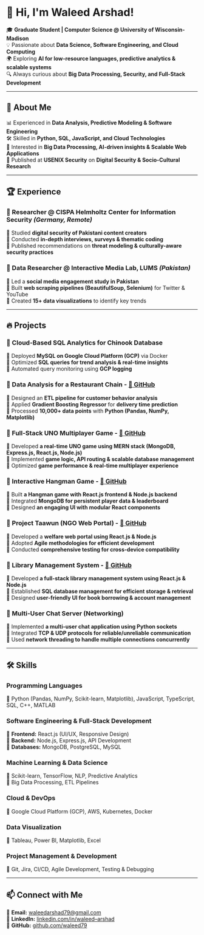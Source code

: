 # 👋 Hi, I'm Waleed Arshad!  

🎓 **Graduate Student | Computer Science @ University of Wisconsin-Madison**  
💡 Passionate about **Data Science, Software Engineering, and Cloud Computing**  
🌍 Exploring **AI for low-resource languages, predictive analytics & scalable systems**  
🔍 Always curious about **Big Data Processing, Security, and Full-Stack Development**  

---

## 🚀 About Me  
📊 Experienced in **Data Analysis, Predictive Modeling & Software Engineering**  
🛠️ Skilled in **Python, SQL, JavaScript, and Cloud Technologies**  
📡 Interested in **Big Data Processing, AI-driven insights & Scalable Web Applications**  
📜 Published at **USENIX Security** on **Digital Security & Socio-Cultural Research**  

---

## 🏆 Experience  

### 🔹 Researcher @ CISPA Helmholtz Center for Information Security *(Germany, Remote)*  
📌 Studied **digital security of Pakistani content creators**  
📌 Conducted **in-depth interviews, surveys & thematic coding**  
📌 Published recommendations on **threat modeling & culturally-aware security practices**  

### 🔹 Data Researcher @ Interactive Media Lab, LUMS *(Pakistan)*  
📌 Led a **social media engagement study in Pakistan**  
📌 Built **web scraping pipelines (BeautifulSoup, Selenium)** for Twitter & YouTube  
📌 Created **15+ data visualizations** to identify key trends  

---

## 🔥 Projects  

### 🔹 Cloud-Based SQL Analytics for Chinook Database  
📌 Deployed **MySQL on Google Cloud Platform (GCP)** via Docker  
📌 Optimized **SQL queries for trend analysis & real-time insights**  
📌 Automated query monitoring using **GCP logging**  

### 🔹 Data Analysis for a Restaurant Chain - [📌 GitHub](https://github.com/waleed79/Johnny-Jugnu-Data-Analysis)  
📌 Designed an **ETL pipeline for customer behavior analysis**  
📌 Applied **Gradient Boosting Regressor** for **delivery time prediction**  
📌 Processed **10,000+ data points** with **Python (Pandas, NumPy, Matplotlib)**  

### 🔹 Full-Stack UNO Multiplayer Game - [📌 GitHub](https://github.com/waleed79/UNO)  
📌 Developed **a real-time UNO game using MERN stack (MongoDB, Express.js, React.js, Node.js)**  
📌 Implemented **game logic, API routing & scalable database management**  
📌 Optimized **game performance & real-time multiplayer experience**  

### 🔹 Interactive Hangman Game - [📌 GitHub](https://github.com/waleed79/hangman)  
📌 Built **a Hangman game with React.js frontend & Node.js backend**  
📌 Integrated **MongoDB for persistent player data & leaderboard**  
📌 Designed **an engaging UI with modular React components**  

### 🔹 Project Taawun (NGO Web Portal) - [📌 GitHub](https://github.com/shahmeerify/Taawun)  
📌 Developed a **welfare web portal using React.js & Node.js**  
📌 Adopted **Agile methodologies for efficient development**  
📌 Conducted **comprehensive testing for cross-device compatibility**  

### 🔹 Library Management System - [📌 GitHub](https://github.com/shanzaysaeed/LIBRARY-MANAGEMENT-SYSTEM)  
📌 Developed **a full-stack library management system using React.js & Node.js**  
📌 Established **SQL database management for efficient storage & retrieval**  
📌 Designed **user-friendly UI for book borrowing & account management**  

### 🔹 Multi-User Chat Server (Networking)  
📌 Implemented **a multi-user chat application using Python sockets**  
📌 Integrated **TCP & UDP protocols for reliable/unreliable communication**  
📌 Used **network threading to handle multiple connections concurrently**  

---

## 🛠 Skills  

### **Programming Languages**  
📌 Python (Pandas, NumPy, Scikit-learn, Matplotlib), JavaScript, TypeScript, SQL, C++, MATLAB  

### **Software Engineering & Full-Stack Development**  
📌 **Frontend:** React.js (UI/UX, Responsive Design)  
📌 **Backend:** Node.js, Express.js, API Development  
📌 **Databases:** MongoDB, PostgreSQL, MySQL  

### **Machine Learning & Data Science**  
📌 Scikit-learn, TensorFlow, NLP, Predictive Analytics  
📌 Big Data Processing, ETL Pipelines  

### **Cloud & DevOps**  
📌 Google Cloud Platform (GCP), AWS, Kubernetes, Docker  

### **Data Visualization**  
📌 Tableau, Power BI, Matplotlib, Excel  

### **Project Management & Development**  
📌 Git, Jira, CI/CD, Agile Development, Testing & Debugging  

---

## 📫 Connect with Me  
💌 **Email:** [waleedarshad79@gmail.com](mailto:waleedarshad79@gmail.com)  
🔗 **LinkedIn:** [linkedin.com/in/waleed–arshad](https://www.linkedin.com/in/waleed--arshad/)  
🐙 **GitHub:** [github.com/waleed79](https://github.com/waleed79)  
